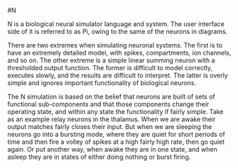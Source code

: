 #N

N is a biological neural simulator language and system. The user interface side of it is referred to as Pi, owing to the same of the neurons in diagrams.

There are two extremes when simulating neuronal systems. The first is to have an extremely detailed model, with spikes, compartments, ion channels,
and so on. The other extreme is a simple linear summing neuron with a thresholded output function. The former is difficult to model correctly, executes slowly, and
the results are difficult to interpret. The latter is overly simple and ignores important functionality of biological neurons.

The N simulation is based on the belief that neurons are built of sets of functional sub-components and that those components change their operating state,
and within any state the functionality if fairly simple. Take as an example relay neurons in the thalamus. When we are awake their output matches fairly closes their input.
But when we are sleeping the neurons go into a bursting mode, where they are quiet for short periods of time and then fire a volley of spikes at a high fairly high rate,
then go quiet again. Or put another way, when awake they are in one state, and when asleep they are in states of either doing nothing or burst firing.

